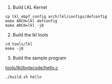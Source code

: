 1) Build LKL Kernel

```
cp lkl_ebpf_config arch/lkl/configs/defconfig
make ARCH=lkl defconfig 
make ARCH=lkl -j8
```

2) Build the lkl tools

```
cd tools/lkl
make -j8
```

3) Build the sample program


[tools/lkl/bytecode/hello.c](tools/lkl/bytecode/hello.c)

```
./build.sh hello
```
